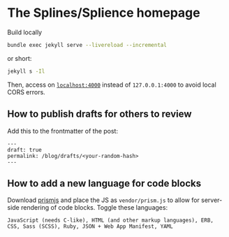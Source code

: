 # The Splines/Splience homepage

Build locally

```bash
bundle exec jekyll serve --livereload --incremental
```

or short:
```bash
jekyll s -Il
```

Then, access on [`localhost:4000`](http://localhost:4000) instead of `127.0.0.1:4000` to avoid local CORS errors.

## How to publish drafts for others to review

Add this to the frontmatter of the post:

```
---
draft: true
permalink: /blog/drafts/<your-random-hash>
---
```

## How to add a new language for code blocks

Download [prismjs](https://prismjs.com/download#themes=prism) and place the JS as `vendor/prism.js` to allow for server-side rendering of code blocks. Toggle these languages:

```
JavaScript (needs C-like), HTML (and other markup languages), ERB, CSS, Sass (SCSS), Ruby, JSON + Web App Manifest, YAML
```
